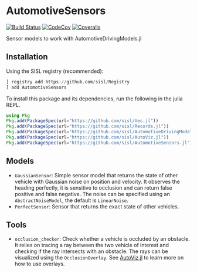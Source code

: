 # AutomotiveSensors

[![Build Status](https://travis-ci.org/sisl/AutomotiveSensors.jl.svg?branch=master)](https://travis-ci.org/sisl/AutomotiveSensors.jl)
[![CodeCov](https://codecov.io/gh/sisl/AutomotiveSensors.jl/branch/master/graph/badge.svg)](https://codecov.io/gh/sisl/AutomotiveSensors.jl)
[![Coveralls](https://coveralls.io/repos/github/sisl/AutomotiveSensors.jl/badge.svg?branch=master)](https://coveralls.io/github/sisl/AutomotiveSensors.jl?branch=master)

Sensor models to work with AutomotiveDrivingModels.jl

## Installation 

Using the SISL registry (recommended):
```julia 
] registry add https://github.com/sisl/Registry 
] add AutomotiveSensors
```

To install this package and its dependencies, run the following in the julia REPL.

```julia
using Pkg
Pkg.add(PackageSpec(url="https://github.com/sisl/Vec.jl"))
Pkg.add(PackageSpec(url="https://github.com/sisl/Records.jl"))
Pkg.add(PackageSpec(url="https://github.com/sisl/AutomotiveDrivingModels.jl"))
Pkg.add(PackageSpec(url="https://github.com/sisl/AutoViz.jl"))
Pkg.add(PackageSpec(url="https://github.com/sisl/AutomotiveSensors.jl"))
```

## Models 

- `GaussianSensor`: Simple sensor model that returns the state of other vehicle with Gaussian noise on position and velocity. 
It observes the heading perfectly, it is sensitive to occlusion and can return false positive and false negative.
The noise can be specified using an `AbstractNoiseModel`, the default is `LinearNoise`. 
- `PerfectSensor`: Sensor that returns the exact state of other vehicles. 

## Tools 

- `occlusion_checker`: Check whether a vehicle is occluded by an obstacle. 
It relies on tracing a ray between the two vehicle of interest and checking if the ray intersects with an obstacle. 
The rays can be visualized using the `OcclusionOverlay`. See [AutoViz.jl](https://github.com/sisl/AutoViz.jl) to learn more on how to use overlays. 
